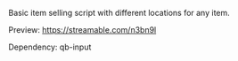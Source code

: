Basic item selling script with different locations for any item.

Preview: https://streamable.com/n3bn9l

Dependency: qb-input
